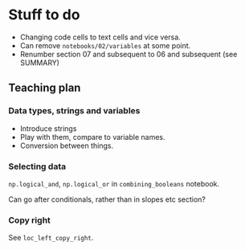 # Stuff to do

* Changing code cells to text cells and vice versa.
* Can remove `notebooks/02/variables` at some point.
* Renumber section 07 and subsequent to 06 and subsequent (see SUMMARY)

## Teaching plan

### Data types, strings and variables

* Introduce strings
* Play with them, compare to variable names.
* Conversion between things.

### Selecting data

`np.logical_and`, `np.logical_or` in `combining_booleans` notebook.

Can go after conditionals, rather than in slopes etc section?

### Copy right

See `loc_left_copy_right`.
